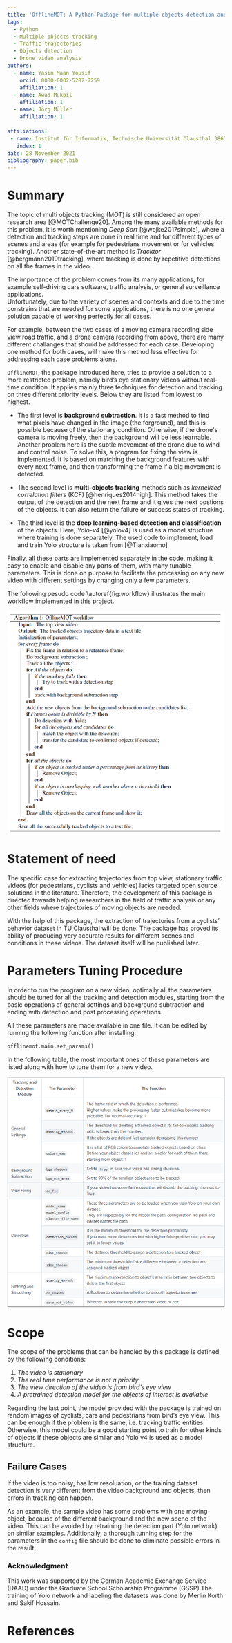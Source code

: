 ```yaml
---
title: 'OfflineMOT: A Python Package for multiple objects detection and tracking from bird view stationary drone videos'
tags:
  - Python
  - Multiple objects tracking
  - Traffic trajectories
  - Objects detection
  - Drone video analysis
authors:
  - name: Yasin Maan Yousif
    orcid: 0000-0002-5282-7259
    affiliation: 1
  - name: Awad Mukbil
    affiliation: 1
  - name: Jörg Müller
    affiliation: 1

affiliations:
 - name: Institut für Informatik, Technische Universität Clausthal 38678, Clausthal-Zellerfeld, Germany
   index: 1
date: 28 November 2021
bibliography: paper.bib
---
```


# Summary

The topic of multi objects tracking (MOT) is still considered an open research area [@MOTChallenge20].
Among the many available methods for this problem, it is worth mentioning *Deep Sort* [@wojke2017simple], where a detection and tracking steps are done in real time and for different types of scenes and areas (for example for pedestrians movement or for vehicles tracking). Another state-of-the-art method is *Tracktor* [@bergmann2019tracking], where tracking is done by repetitive detections on all the frames in the video. 

The importance of the problem comes from its many applications, for example self-driving cars software, traffic analysis, or general surveillance applications.  
Unfortunately, due to the variety of scenes and contexts and due to the time constrains that are needed for some applications, there is no one general solution capable of working perfectly for all cases. 

For example, between the two cases of a moving camera recording side view road traffic, and a drone camera recording from above, there are many different challanges that should be addressed for each case. Developing one method for both cases, will make this method less effective for addressing each case problems alone. 

 `OfflineMOT`, the package introduced here, tries to provide a solution to a more restricted problem, namely bird’s eye stationary videos without real-time condition. It applies mainly three techniques for detection and tracking on three different priority levels. Below they are listed from lowest to highest.

- The first level is **background subtraction**. It is a fast method to find what pixels have changed in the image (the forground), and this is possible because of the stationary condition. Otherwise, if the drone's camera is moving freely, then the background will be less learnable. 
Another problem here is the subtle movement of the drone due to wind and control noise. To solve this, a program for fixing the view is implemented. It is based on matching the background features with every next frame, and then transforming the frame if a big movement is detected.

- The second level is **multi-objects tracking** methods such as *kernelized correlation filters* (KCF) [@henriques2014high]. This method takes the output of the detection and the next frame and it gives the next postions of the objects. It can also return the failure or success states of tracking.

- The third level is the **deep learning-based detection and classification** of the objects. Here, *Yolo-v4* [@yolov4] is used as a model structure where training is done separately. The used code to implement, load and train Yolo structure is taken from [@Tianxiaomo] 

Finally, all these parts are implemented separately in the code, making it easy to enable and disable any parts of them, with many tunable parameters. This is done on purpose to facilitate the processing on any new video with different settings by changing only a few parameters.

The following pesudo code \autoref{fig:workflow} illustrates the main workflow implemented in this project.

![The general workflow of the method.\label{fig:workflow}](workflow.PNG)

# Statement of need

The specific case for extracting trajectories from top view, stationary traffic videos (for pedestrians, cyclists and vehicles) lacks targeted open source solutions in the literature. 
Therefore, the development of this package is directed towards helping researchers in the field of traffic analysis or any other fields where trajectories of moving objects are needed.  

With the help of this package, the extraction of trajectories from a cyclists’ behavior dataset in TU Clausthal will be done. The package has proved its ability of producing very accurate results for different scenes and conditions in these videos. The dataset itself will be published later.

# Parameters Tuning Procedure

In order to run the program on a new video, optimally all the parameters should be tuned for all the tracking and detection modules, starting from the basic operations of general settings and background subtraction and ending with detection and post processing operations.

All these parameters are made available in one file. It can be edited by running the following function after installing:

```python
offlinemot.main.set_params()
```

In the following table, the most important ones of these parameters are listed along with how to tune them for a new video. 

![Important parameters to tune in config.py \label{table:parameters}](table.PNG)

# Scope

The scope of the problems that can be handled by this package is defined by the following conditions:

1.	*The video is stationary*
2.	*The real time performance is not a priority*
3.	*The view direction of the video is from bird’s eye view*
4.	*A pretrained detection model for the objects of interest is avaliable*

Regarding the last point, the model provided with the package is trained on random images of cyclists, cars and pedestrians from bird’s eye view. This can be enough if the problem is the same, i.e. tracking traffic entities. Otherwise, this model could be a good starting point to train for other kinds of objects if these objects are similar and Yolo v4 is used as a model structure.

## Failure Cases

If the video is too noisy, has low resoluation, or the training dataset detection is very different from the video background and objects, then errors in tracking can happen.

As an example, the sample video has some problems with one moving object, because of the different background and the new scene of the video. This can be avoided by retraining the detection part (Yolo network) on similar examples. Additionally, a thorough tunning step for the parameters in the `config` file should be done to eliminate possible errors in the result. 

### Acknowledgment
This work was supported by the German Academic Exchange Service (DAAD) under the Graduate School Scholarship Programme (GSSP).The training of Yolo network and labeling the datasets was done by Merlin Korth and Sakif Hossain.

# References